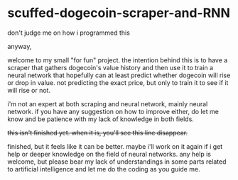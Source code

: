 # scuffed-dogecoin-scraper-and-RNN
don't judge me on how i programmed this

anyway,

welcome to my small "for fun" project. the intention behind this is to have a scraper that gathers dogecoin's value history and then use it to train a neural network that hopefully can at least predict whether dogecoin will rise or drop in value. not predicting the exact price, but only to train it to see if it will rise or not.

i'm not an expert at both scraping and neural network, mainly neural network. if you have any suggestion on how to improve either, do let me know and be patience with my lack of knowledge in both fields.

~~this isn't finished yet. when it is, you'll see this line disappear.~~

finished, but it feels like it can be better. maybe i'll work on it again if i get help or deeper knowledge on the field of neural networks. any help is welcome, but please bear my lack of understandings in some parts related to artificial intelligence and let me do the coding as you guide me.
